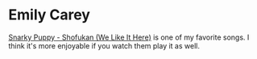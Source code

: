 # Emily Carey
[Snarky Puppy - Shofukan (We Like It Here)](https://youtu.be/kk0WRHV_vt8?list=PL52RKVKBFM328OwddSMRQS9BYOA3oVDgl) is one of my favorite songs. I think it's more enjoyable if you watch them play it as well.
